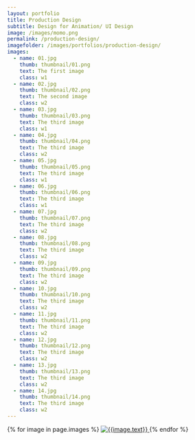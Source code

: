 ```yaml
---
layout: portfolio
title: Production Design
subtitle: Design for Animation/ UI Design
image: /images/momo.png
permalink: /production-design/
imagefolder: /images/portfolios/production-design/
images:
  - name: 01.jpg
    thumb: thumbnail/01.png
    text: The first image
    class: w1
  - name: 02.jpg	
    thumb: thumbnail/02.png
    text: The second image
    class: w2
  - name: 03.jpg
    thumb: thumbnail/03.png
    text: The third image
    class: w1
  - name: 04.jpg
    thumb: thumbnail/04.png
    text: The third image
    class: w2
  - name: 05.jpg
    thumb: thumbnail/05.png
    text: The third image
    class: w1
  - name: 06.jpg
    thumb: thumbnail/06.png
    text: The third image
    class: w1
  - name: 07.jpg
    thumb: thumbnail/07.png
    text: The third image
    class: w2
  - name: 08.jpg
    thumb: thumbnail/08.png
    text: The third image
    class: w2
  - name: 09.jpg
    thumb: thumbnail/09.png
    text: The third image
    class: w2
  - name: 10.jpg
    thumb: thumbnail/10.png
    text: The third image
    class: w2
  - name: 11.jpg
    thumb: thumbnail/11.png
    text: The third image
    class: w2
  - name: 12.jpg
    thumb: thumbnail/12.png
    text: The third image
    class: w2
  - name: 13.jpg
    thumb: thumbnail/13.png
    text: The third image
    class: w2
  - name: 14.jpg
    thumb: thumbnail/14.png
    text: The third image
    class: w2
---
```


<div class="container portfolio">
	  {% for image in page.images %}
	  <a href="{{page.imagefolder}}{{image.name}}" data-imagelightbox="f">
	  		<img class="item {{image.class}} three columns" src="{{page.imagefolder}}{{image.thumb}}" alt="{{image.text}}">
		</a>
	  {% endfor %}
</div>

<script src="https://ajax.googleapis.com/ajax/libs/jquery/2.1.3/jquery.min.js"></script>
<script src="/js/imagelightbox.js"></script>

<script>
    

	$( function()
	{
			// ACTIVITY INDICATOR

		var activityIndicatorOn = function()
			{
				$( '<div id="imagelightbox-loading"><div></div></div>' ).appendTo( 'body' );
			},
			activityIndicatorOff = function()
			{
				$( '#imagelightbox-loading' ).remove();
			},


			// OVERLAY

			overlayOn = function()
			{
				$( '<div id="imagelightbox-overlay"></div>' ).appendTo( 'body' );
			},
			overlayOff = function()
			{
				$( '#imagelightbox-overlay' ).remove();
			},


			// CLOSE BUTTON

			closeButtonOn = function( instance )
			{
				$( '<button type="button" id="imagelightbox-close" title="Close"></button>' ).appendTo( 'body' ).on( 'click touchend', function(){ $( this ).remove(); instance.quitImageLightbox(); return false; });
			},
			closeButtonOff = function()
			{
				$( '#imagelightbox-close' ).remove();
			},


			// CAPTION

			captionOn = function()
			{
				var description = $( 'a[href="' + $( '#imagelightbox' ).attr( 'src' ) + '"] img' ).attr( 'alt' );
				if( description.length > 0 )
					$( '<div id="imagelightbox-caption">' + description + '</div>' ).appendTo( 'body' );
			},
			captionOff = function()
			{
				$( '#imagelightbox-caption' ).remove();
			},


			// NAVIGATION

			navigationOn = function( instance, selector )
			{
				var images = $( selector );
				if( images.length )
				{
					var nav = $( '<div id="imagelightbox-nav"></div>' );
					for( var i = 0; i < images.length; i++ )
						nav.append( '<button type="button"></button>' );

					nav.appendTo( 'body' );
					nav.on( 'click touchend', function(){ return false; });

					var navItems = nav.find( 'button' );
					navItems.on( 'click touchend', function()
					{
						var $this = $( this );
						if( images.eq( $this.index() ).attr( 'href' ) != $( '#imagelightbox' ).attr( 'src' ) )
							instance.switchImageLightbox( $this.index() );

						navItems.removeClass( 'active' );
						navItems.eq( $this.index() ).addClass( 'active' );

						return false;
					})
					.on( 'touchend', function(){ return false; });
				}
			},
			navigationUpdate = function( selector )
			{
				var items = $( '#imagelightbox-nav button' );
				items.removeClass( 'active' );
				items.eq( $( selector ).filter( '[href="' + $( '#imagelightbox' ).attr( 'src' ) + '"]' ).index( selector ) ).addClass( 'active' );
			},
			navigationOff = function()
			{
				$( '#imagelightbox-nav' ).remove();
			},


			// ARROWS

			arrowsOn = function( instance, selector )
			{
				var $arrows = $( '<button type="button" class="imagelightbox-arrow imagelightbox-arrow-left"></button><button type="button" class="imagelightbox-arrow imagelightbox-arrow-right"></button>' );

				$arrows.appendTo( 'body' );

				$arrows.on( 'click touchend', function( e )
				{
					e.preventDefault();

					var $this	= $( this ),
						$target	= $( selector + '[href="' + $( '#imagelightbox' ).attr( 'src' ) + '"]' ),
						index	= $target.index( selector );

					if( $this.hasClass( 'imagelightbox-arrow-left' ) )
					{
						index = index - 1;
						if( !$( selector ).eq( index ).length )
							index = $( selector ).length;
					}
					else
					{
						index = index + 1;
						if( !$( selector ).eq( index ).length )
							index = 0;
					}

					instance.switchImageLightbox( index );
					return false;
				});
			},
			arrowsOff = function()
			{
				$( '.imagelightbox-arrow' ).remove();
			};


		//	WITH ACTIVITY INDICATION

		$( 'a[data-imagelightbox="a"]' ).imageLightbox(
		{
			onLoadStart:	function() { activityIndicatorOn(); },
			onLoadEnd:		function() { activityIndicatorOff(); },
			onEnd:	 		function() { activityIndicatorOff(); }
		});


		//	WITH OVERLAY & ACTIVITY INDICATION

		$( 'a[data-imagelightbox="b"]' ).imageLightbox(
		{
			onStart: 	 function() { overlayOn(); },
			onEnd:	 	 function() { overlayOff(); activityIndicatorOff(); },
			onLoadStart: function() { activityIndicatorOn(); },
			onLoadEnd:	 function() { activityIndicatorOff(); }
		});


		//	WITH "CLOSE" BUTTON & ACTIVITY INDICATION

		var instanceC = $( 'a[data-imagelightbox="c"]' ).imageLightbox(
		{
			quitOnDocClick:	false,
			onStart:		function() { closeButtonOn( instanceC ); },
			onEnd:			function() { closeButtonOff(); activityIndicatorOff(); },
			onLoadStart: 	function() { activityIndicatorOn(); },
			onLoadEnd:	 	function() { activityIndicatorOff(); }
		});


		//	WITH CAPTION & ACTIVITY INDICATION

		$( 'a[data-imagelightbox="d"]' ).imageLightbox(
		{
			onLoadStart: function() { captionOff(); activityIndicatorOn(); },
			onLoadEnd:	 function() { captionOn(); activityIndicatorOff(); },
			onEnd:		 function() { captionOff(); activityIndicatorOff(); }
		});


		//	WITH ARROWS & ACTIVITY INDICATION

		var selectorG = 'a[data-imagelightbox="g"]';
		var instanceG = $( selectorG ).imageLightbox(
		{
			onStart:		function(){ arrowsOn( instanceG, selectorG ); },
			onEnd:			function(){ arrowsOff(); activityIndicatorOff(); },
			onLoadStart: 	function(){ activityIndicatorOn(); },
			onLoadEnd:	 	function(){ $( '.imagelightbox-arrow' ).css( 'display', 'block' ); activityIndicatorOff(); }
		});


		//	WITH NAVIGATION & ACTIVITY INDICATION

		var selectorE = 'a[data-imagelightbox="e"]';
		var instanceE = $( selectorE ).imageLightbox(
		{
			onStart:	 function() { navigationOn( instanceE, selectorE ); },
			onEnd:		 function() { navigationOff(); activityIndicatorOff(); },
			onLoadStart: function() { activityIndicatorOn(); },
			onLoadEnd:	 function() { navigationUpdate( selectorE ); activityIndicatorOff(); }
		});


		//	ALL COMBINED

		var selectorF = 'a[data-imagelightbox="f"]';
		var instanceF = $( selectorF ).imageLightbox(
		{
			onStart:		function() { overlayOn(); closeButtonOn( instanceF ); arrowsOn( instanceF, selectorF ); },
			onEnd:			function() { overlayOff(); captionOff(); closeButtonOff(); arrowsOff(); activityIndicatorOff(); },
			onLoadStart: 	function() { captionOff(); activityIndicatorOn(); },
			onLoadEnd:	 	function() { captionOn(); activityIndicatorOff(); $( '.imagelightbox-arrow' ).css( 'display', 'block' ); }

		});

	});


</script>